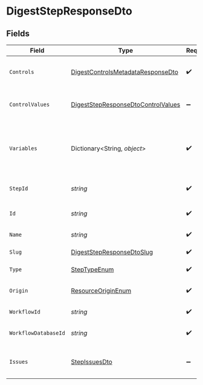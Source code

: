 # DigestStepResponseDto


## Fields

| Field                                                                                               | Type                                                                                                | Required                                                                                            | Description                                                                                         |
| --------------------------------------------------------------------------------------------------- | --------------------------------------------------------------------------------------------------- | --------------------------------------------------------------------------------------------------- | --------------------------------------------------------------------------------------------------- |
| `Controls`                                                                                          | [DigestControlsMetadataResponseDto](../../Models/Components/DigestControlsMetadataResponseDto.md)   | :heavy_check_mark:                                                                                  | Controls metadata for the digest step                                                               |
| `ControlValues`                                                                                     | [DigestStepResponseDtoControlValues](../../Models/Components/DigestStepResponseDtoControlValues.md) | :heavy_minus_sign:                                                                                  | Control values for the digest step                                                                  |
| `Variables`                                                                                         | Dictionary<String, *object*>                                                                        | :heavy_check_mark:                                                                                  | JSON Schema for variables, follows the JSON Schema standard                                         |
| `StepId`                                                                                            | *string*                                                                                            | :heavy_check_mark:                                                                                  | Unique identifier of the step                                                                       |
| `Id`                                                                                                | *string*                                                                                            | :heavy_check_mark:                                                                                  | Database identifier of the step                                                                     |
| `Name`                                                                                              | *string*                                                                                            | :heavy_check_mark:                                                                                  | Name of the step                                                                                    |
| `Slug`                                                                                              | [DigestStepResponseDtoSlug](../../Models/Components/DigestStepResponseDtoSlug.md)                   | :heavy_check_mark:                                                                                  | Slug of the step                                                                                    |
| `Type`                                                                                              | [StepTypeEnum](../../Models/Components/StepTypeEnum.md)                                             | :heavy_check_mark:                                                                                  | Type of the step                                                                                    |
| `Origin`                                                                                            | [ResourceOriginEnum](../../Models/Components/ResourceOriginEnum.md)                                 | :heavy_check_mark:                                                                                  | Origin of the workflow                                                                              |
| `WorkflowId`                                                                                        | *string*                                                                                            | :heavy_check_mark:                                                                                  | Workflow identifier                                                                                 |
| `WorkflowDatabaseId`                                                                                | *string*                                                                                            | :heavy_check_mark:                                                                                  | Workflow database identifier                                                                        |
| `Issues`                                                                                            | [StepIssuesDto](../../Models/Components/StepIssuesDto.md)                                           | :heavy_minus_sign:                                                                                  | Issues associated with the step                                                                     |